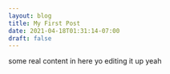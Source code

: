 ```yaml
---
layout: blog
title: My First Post
date: 2021-04-18T01:31:14-07:00
draft: false
---
```

some real content in here yo editing it up yeah